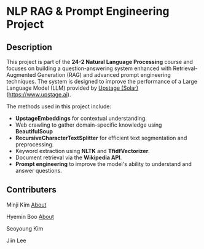 # NLP RAG & Prompt Engineering Project

## Description

This project is part of the **24-2 Natural Language Processing** course and focuses on building a question-answering system enhanced with Retrieval-Augmented Generation (RAG) and advanced prompt engineering techniques. The system is designed to improve the performance of a Large Language Model (LLM) provided by <U>Upstage (Solar)</U>(https://www.upstage.ai).


The methods used in this project include:
- **UpstageEmbeddings** for contextual understanding.
- Web crawling to gather domain-specific knowledge using **BeautifulSoup**
- **RecursiveCharacterTextSplitter** for efficient text segmentation and preprocessing. 
- Keyword extraction using **NLTK** and **TfidfVectorizer**.
- Document retrieval via the **Wikipedia API**.
- **Prompt engineering** to improve the model's ability to understand and answer questions.


## Contributers

Minji Kim  [About](https://github.com/Janice0381)

Hyemin Boo  [About](https://github.com/hyeminboo)

Seoyoung Kim

Jiin Lee
